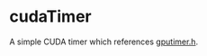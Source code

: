 # cudaTimer

A simple CUDA timer which references [gputimer.h](https://github.com/aramadia/udacity-cs344/blob/master/Unit2%20Code%20Snippets/gputimer.h).